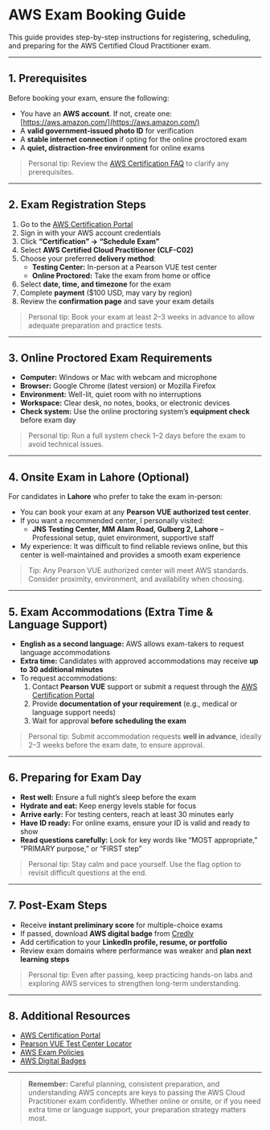 # AWS Exam Booking Guide

This guide provides step-by-step instructions for registering, scheduling, and preparing for the AWS Certified Cloud Practitioner exam.

---

## 1. Prerequisites

Before booking your exam, ensure the following:

- You have an **AWS account**. If not, create one: [https://aws.amazon.com/](https://aws.amazon.com/)  
- A **valid government-issued photo ID** for verification  
- A **stable internet connection** if opting for the online proctored exam  
- A **quiet, distraction-free environment** for online exams  

> Personal tip: Review the [AWS Certification FAQ](https://aws.amazon.com/certification/faqs/) to clarify any prerequisites.

---

## 2. Exam Registration Steps

1. Go to the [AWS Certification Portal](https://www.aws.training/certification)  
2. Sign in with your AWS account credentials  
3. Click **“Certification” → “Schedule Exam”**  
4. Select **AWS Certified Cloud Practitioner (CLF-C02)**  
5. Choose your preferred **delivery method**:  
   - **Testing Center:** In-person at a Pearson VUE test center  
   - **Online Proctored:** Take the exam from home or office  
6. Select **date, time, and timezone** for the exam  
7. Complete **payment** ($100 USD, may vary by region)  
8. Review the **confirmation page** and save your exam details  

> Personal tip: Book your exam at least 2–3 weeks in advance to allow adequate preparation and practice tests.

---

## 3. Online Proctored Exam Requirements

- **Computer:** Windows or Mac with webcam and microphone  
- **Browser:** Google Chrome (latest version) or Mozilla Firefox  
- **Environment:** Well-lit, quiet room with no interruptions  
- **Workspace:** Clear desk, no notes, books, or electronic devices  
- **Check system:** Use the online proctoring system’s **equipment check** before exam day  

> Personal tip: Run a full system check 1–2 days before the exam to avoid technical issues.

---

## 4. Onsite Exam in Lahore (Optional)

For candidates in **Lahore** who prefer to take the exam in-person:

- You can book your exam at any **Pearson VUE authorized test center**.  
- If you want a recommended center, I personally visited:  
  - **JNS Testing Center, MM Alam Road, Gulberg 2, Lahore** – Professional setup, quiet environment, supportive staff  
- My experience: It was difficult to find reliable reviews online, but this center is well-maintained and provides a smooth exam experience  

> Tip: Any Pearson VUE authorized center will meet AWS standards. Consider proximity, environment, and availability when choosing.

---

## 5. Exam Accommodations (Extra Time & Language Support)

- **English as a second language:** AWS allows exam-takers to request language accommodations  
- **Extra time:** Candidates with approved accommodations may receive **up to 30 additional minutes**  
- To request accommodations:  
  1. Contact **Pearson VUE** support or submit a request through the [AWS Certification Portal](https://www.aws.training/certification)  
  2. Provide **documentation of your requirement** (e.g., medical or language support needs)  
  3. Wait for approval **before scheduling the exam**  

> Personal tip: Submit accommodation requests **well in advance**, ideally 2–3 weeks before the exam date, to ensure approval.

---

## 6. Preparing for Exam Day

- **Rest well:** Ensure a full night’s sleep before the exam  
- **Hydrate and eat:** Keep energy levels stable for focus  
- **Arrive early:** For testing centers, reach at least 30 minutes early  
- **Have ID ready:** For online exams, ensure your ID is valid and ready to show  
- **Read questions carefully:** Look for key words like “MOST appropriate,” “PRIMARY purpose,” or “FIRST step”  

> Personal tip: Stay calm and pace yourself. Use the flag option to revisit difficult questions at the end.

---

## 7. Post-Exam Steps

- Receive **instant preliminary score** for multiple-choice exams  
- If passed, download **AWS digital badge** from [Credly](https://www.credly.com/)  
- Add certification to your **LinkedIn profile, resume, or portfolio**  
- Review exam domains where performance was weaker and **plan next learning steps**  

> Personal tip: Even after passing, keep practicing hands-on labs and exploring AWS services to strengthen long-term understanding.

---

## 8. Additional Resources

- [AWS Certification Portal](https://www.aws.training/certification)  
- [Pearson VUE Test Center Locator](https://home.pearsonvue.com/aws)  
- [AWS Exam Policies](https://aws.amazon.com/certification/exam-policies/)  
- [AWS Digital Badges](https://www.credly.com)

---

> **Remember:** Careful planning, consistent preparation, and understanding AWS concepts are keys to passing the AWS Cloud Practitioner exam confidently. Whether online or onsite, or if you need extra time or language support, your preparation strategy matters most.
